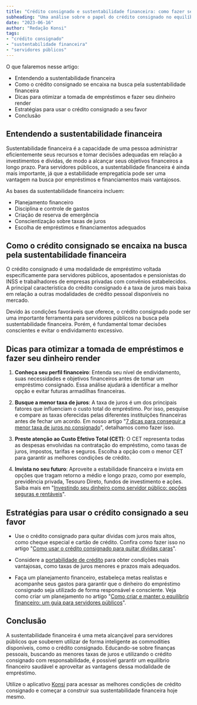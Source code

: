 ```yaml
---
title: "Crédito consignado e sustentabilidade financeira: como fazer seu dinheiro render e otimizar a tomada de empréstimos"
subheading: "Uma análise sobre o papel do crédito consignado no equilíbrio financeiro de servidores públicos e no alcance da sustentabilidade financeira."
date: "2023-06-16"
author: "Redação Konsi"
tags:
- "crédito consignado"
- "sustentabilidade financeira"
- "servidores públicos"
---
```


O que falaremos nesse artigo:

- Entendendo a sustentabilidade financeira
- Como o crédito consignado se encaixa na busca pela sustentabilidade financeira
- Dicas para otimizar a tomada de empréstimos e fazer seu dinheiro render
- Estratégias para usar o crédito consignado a seu favor
- Conclusão

## Entendendo a sustentabilidade financeira

Sustentabilidade financeira é a capacidade de uma pessoa administrar eficientemente seus recursos e tomar decisões adequadas em relação a investimentos e dívidas, de modo a alcançar seus objetivos financeiros a longo prazo. Para servidores públicos, a sustentabilidade financeira é ainda mais importante, já que a estabilidade empregatícia pode ser uma vantagem na busca por empréstimos e financiamentos mais vantajosos.

As bases da sustentabilidade financeira incluem:

- Planejamento financeiro
- Disciplina e controle de gastos
- Criação de reserva de emergência
- Conscientização sobre taxas de juros
- Escolha de empréstimos e financiamentos adequados

## Como o crédito consignado se encaixa na busca pela sustentabilidade financeira

O crédito consignado é uma modalidade de empréstimo voltada especificamente para servidores públicos, aposentados e pensionistas do INSS e trabalhadores de empresas privadas com convênios estabelecidos. A principal característica do crédito consignado é a taxa de juros mais baixa em relação a outras modalidades de crédito pessoal disponíveis no mercado.

Devido às condições favoráveis que oferece, o crédito consignado pode ser uma importante ferramenta para servidores públicos na busca pela sustentabilidade financeira. Porém, é fundamental tomar decisões conscientes e evitar o endividamento excessivo.

## Dicas para otimizar a tomada de empréstimos e fazer seu dinheiro render

1. **Conheça seu perfil financeiro**: Entenda seu nível de endividamento, suas necessidades e objetivos financeiros antes de tomar um empréstimo consignado. Essa análise ajudará a identificar a melhor opção e evitar futuras armadilhas financeiras.

2. **Busque a menor taxa de juros**: A taxa de juros é um dos principais fatores que influenciam o custo total do empréstimo. Por isso, pesquise e compare as taxas oferecidas pelas diferentes instituições financeiras antes de fechar um acordo. Em nosso artigo "[7 dicas para conseguir a menor taxa de juros no consignado](./7-dicas-para-conseguir-a-menor-taxa-de-juros-no-consignado.md)", detalhamos como fazer isso.

3. **Preste atenção ao Custo Efetivo Total (CET)**: O CET representa todas as despesas envolvidas na contratação do empréstimo, como taxas de juros, impostos, tarifas e seguros. Escolha a opção com o menor CET para garantir as melhores condições de crédito.

4. **Invista no seu futuro**: Aproveite a estabilidade financeira e invista em opções que tragam retorno a médio e longo prazo, como por exemplo, previdência privada, Tesouro Direto, fundos de investimento e ações. Saiba mais em "[Investindo seu dinheiro como servidor público: opções seguras e rentáveis](./investindo-seu-dinheiro-como-servidor-pblico-opes-seguras-e-rentveis.md)".

## Estratégias para usar o crédito consignado a seu favor

- Use o crédito consignado para quitar dívidas com juros mais altos, como cheque especial e cartão de crédito. Confira como fazer isso no artigo "[Como usar o crédito consignado para quitar dívidas caras](./como-usar-o-crdito-consignado-para-quitar-dvidas-caras.md)".

- Considere a [portabilidade de crédito](./como-fazer-a-portabilidade-de-crdito-consignado-passo-a-passo.md) para obter condições mais vantajosas, como taxas de juros menores e prazos mais adequados.

- Faça um planejamento financeiro, estabeleça metas realistas e acompanhe seus gastos para garantir que o dinheiro do empréstimo consignado seja utilizado de forma responsável e consciente. Veja como criar um planejamento no artigo "[Como criar e manter o equilíbrio financeiro: um guia para servidores públicos](./como-criar-e-manter-o-equilbrio-financeiro-um-guia-para-servidores-pblicos.md)".

## Conclusão

A sustentabilidade financeira é uma meta alcançável para servidores públicos que souberem utilizar de forma inteligente as commodities disponíveis, como o crédito consignado. Educando-se sobre finanças pessoais, buscando as menores taxas de juros e utilizando o crédito consignado com responsabilidade, é possível garantir um equilíbrio financeiro saudável e aproveitar as vantagens dessa modalidade de empréstimo.

Utilize o aplicativo [Konsi](https://konsi.com.br/app) para acessar as melhores condições de crédito consignado e começar a construir sua sustentabilidade financeira hoje mesmo.